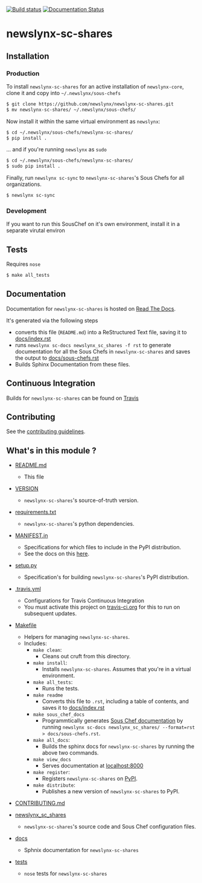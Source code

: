 [![Build status](https://travis-ci.org/newslynx/newslynx-sc-shares.svg)](https://travis-ci.org/newslynx/newslynx-sc-shares) [![Documentation Status](https://readthedocs.org/projects/newslynx-sc-shares/badge/?version=latest)](https://readthedocs.org/projects/newslynx-sc-shares/?badge=latest)

newslynx-sc-shares
==========================================================================================



## Installation

### Production

To install `newslynx-sc-shares` for an active installation of `newslynx-core`, clone it and copy into `~/.newslynx/sous-chefs`

```bash
$ git clone https://github.com/newslynx/newslynx-sc-shares.git
$ mv newslynx-sc-shares/ ~/.newslynx/sous-chefs/
```

Now install it within the same virtual environment as `newslynx`:

```bash
$ cd ~/.newslynx/sous-chefs/newslynx-sc-shares/
$ pip install .
```

... and if you're running `newslynx` as `sudo`


```bash
$ cd ~/.newslynx/sous-chefs/newslynx-sc-shares/ 
$ sudo pip install .
```

Finally, run `newslynx sc-sync` to `newslynx-sc-shares`'s Sous Chefs for all organizations.

```bash
$ newslynx sc-sync
```

### Development 

If you want to run this SousChef on it's own environment, install it in a separate virutal environ 

## Tests

Requires `nose`

```bash
$ make all_tests
```

## Documentation

Documentation for `newslynx-sc-shares` is hosted on [Read The Docs](http://newslynx-sc-shares.readthedocs.org/).

It's generated via the following steps

* converts this file (`README.md`) into a ReStructured Text file, saving it to [docs/index.rst](https://github.com/newslynx/newslynx-sc-shares/blob/master/docs/index.rst)
* runs `newslynx sc-docs newslynx_sc_shares -f rst` to generate documentation for all the Sous Chefs in `newslynx-sc-shares` and saves the output to [docs/sous-chefs.rst](https://github.com/newslynx/newslynx-sc-shares/blob/master/docs/sous-chefs.rst)
* Builds Sphinx Documentation from these files.


## Continuous Integration

Builds for `newslynx-sc-shares` can be found on [Travis](https://travis-ci.org/newslynx/newslynx-sc-shares)

## Contributing

See the [contributing guidelines](https://github.com/newslynx/newslynx-sc-shares/blob/master/CONTRIBUTING.md).


## What's in this module ?

- [README.md](https://github.com/newslynx/newslynx-sc-shares/blob/master/README.md)
	* This file 

- [VERSION](https://github.com/newslynx/newslynx-sc-shares/blob/master/VERSION)
	* `newslynx-sc-shares`'s source-of-truth version.

- [requirements.txt](https://github.com/newslynx/newslynx-sc-shares/blob/master/requirements.txt)
	* `newslynx-sc-shares`'s python dependencies.

- [MANIFEST.in](https://github.com/newslynx/newslynx-sc-shares/blob/master/MANIFEST.in)
	* Specifications for which files to include in the PyPI distribution.
	* See the docs on this [here](https://docs.python.org/2/distutils/sourcedist.html#specifying-the-files-to-distribute).

- [setup.py](https://github.com/newslynx/newslynx-sc-shares/blob/master/setup.py)
	* Specification's for building `newslynx-sc-shares`'s PyPI distribution.

- [.travis.yml](https://github.com/newslynx/newslynx-sc-shares/blob/master/.travis.yml)
	* Configurations for Travis Continuous Integration
	* You must activate this project on [travis-ci.org](https://github.com/newslynx/newslynx-sc-shares/blob/master/http://travis-ci.org/) for this to run on subsequent updates.

- [Makefile](https://github.com/newslynx/newslynx-sc-shares/blob/master/Makefile)
	* Helpers for managing `newslynx-sc-shares`.
	* Includes:
		- `make clean`: 
			* Cleans out cruft from this directory.
		- `make install`: 
			* Installs `newslynx-sc-shares`. Assumes that you're in a virtual environment.
		- `make all_tests`: 
			* Runs the tests.
		- `make readme`
			* Converts this file to `.rst`, including a table of contents, and saves it to [docs/index.rst](https://github.com/newslynx/newslynx-sc-shares/blob/master/docs/index.rst)
		- `make sous_chef_docs`
			* Programmtically generates [Sous Chef documentation](https://github.com/newslynx/newslynx-sc-shares/blob/master/docs/sous-chefs.rst) by running `newslynx sc-docs newslynx_sc_shares/ --format=rst > docs/sous-chefs.rst`.
		- `make all_docs`: 
			* Builds the sphinx docs for `newslynx-sc-shares` by running the above two commands.
		- `make view_docs`
			* Serves documentation at [localhost:8000](http://localhost:8000)
		- `make register`: 
			* Registers `newslynx-sc-shares` on [PyPI](https://pypi.python.org/pypi).
		- `make distribute`: 
			* Publishes a new version of `newslynx-sc-shares` to PyPI.

- [CONTRIBUTING.md](https://github.com/newslynx/newslynx-sc-shares/blob/master/CONTRIBUTING.md)

- [newslynx_sc_shares](https://github.com/newslynx/newslynx-sc-shares/blob/master/newslynx_sc_shares/)
	* `newslynx-sc-shares`'s source code and Sous Chef configuration files.

- [docs](https://github.com/newslynx/newslynx-sc-shares/blob/master/docs/)
	* Sphnix documentation for `newslynx-sc-shares`

- [tests](https://github.com/newslynx/newslynx-sc-shares/blob/master/tests/)
	* `nose` tests for `newslynx-sc-shares`

